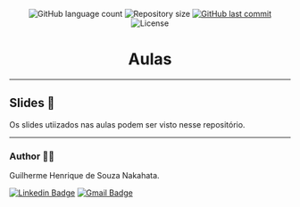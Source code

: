 <p align="center">
  <img alt="GitHub language count" src="https://img.shields.io/github/languages/count/GuilhermeNakahata/UNESPAR-2024?color=%2304D361">

  <img alt="Repository size" src="https://img.shields.io/github/repo-size/GuilhermeNakahata/UNESPAR-2024">
	
  <a href="https://github.com/GuilhermeNakahata/BonsaiStyleClassification/commits/main">
    <img alt="GitHub last commit" src="https://img.shields.io/github/last-commit/GuilhermeNakahata/UNESPAR-2024">
  </a>
    
   <img alt="License" src="https://img.shields.io/badge/license-MIT-brightgreen">
	

<h1 align="center"> Aulas </h1>

---

## Slides 📝

Os slides utiizados nas aulas podem ser visto nesse repositório.
	
---
	
### Author :technologist:

Guilherme Henrique de Souza Nakahata.

[![Linkedin Badge](https://img.shields.io/badge/-GuilhermeNakahata-blue?style=flat-square&logo=Linkedin&logoColor=white)](https://www.linkedin.com/in/guilherme-henrique-de-souza-nakahata-637459187/) 
[![Gmail Badge](https://img.shields.io/badge/-guilhermenakahata@gmail.com-c14438?style=flat-square&logo=Gmail&logoColor=white)](mailto:GuilhermeNakahata@gmail.com)

